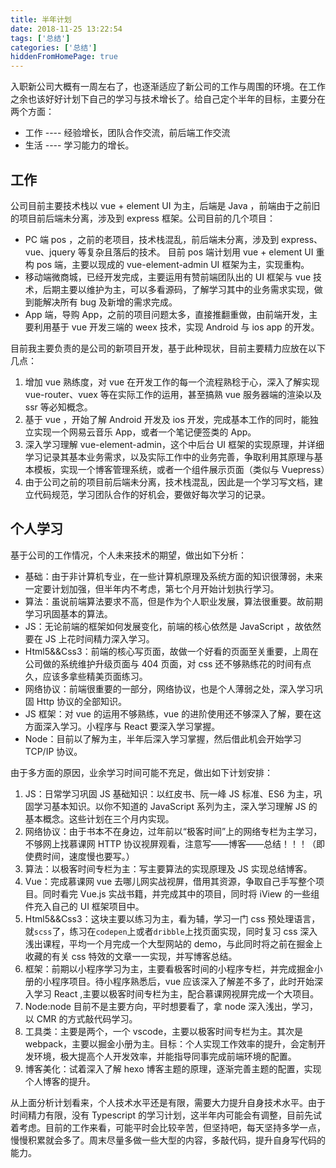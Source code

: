 ```yaml
---
title: 半年计划
date: 2018-11-25 13:22:54
tags: ['总结']
categories: ['总结']
hiddenFromHomePage: true
---
```


入职新公司大概有一周左右了，也逐渐适应了新公司的工作与周围的环境。在工作之余也该好好计划下自己的学习与技术增长了。给自己定个半年的目标，主要分在两个方面：

- 工作 ---- 经验增长，团队合作交流，前后端工作交流
- 生活 ---- 学习能力的增长。

## 工作

公司目前主要技术栈以 vue + element UI 为主，后端是 Java ，前端由于之前旧的项目前后端未分离，涉及到 express 框架。公司目前的几个项目：

- PC 端 pos ，之前的老项目，技术栈混乱，前后端未分离，涉及到 express、vue、jquery 等复杂且落后的技术。
  目前 pos 端计划用 vue + element UI 重构 pos 端，主要以现成的 vue-element-admin UI 框架为主，实现重构。
- 移动端微商城，已经开发完成，主要运用有赞前端团队出的 UI 框架与 vue 技术，后期主要以维护为主，可以多看源码，了解学习其中的业务需求实现，做到能解决所有 bug 及新增的需求完成。
- App 端，导购 App，之前的项目问题太多，直接推翻重做，由前端开发，主要利用基于 vue 开发三端的 weex 技术，实现 Android 与 ios app 的开发。

目前我主要负责的是公司的新项目开发，基于此种现状，目前主要精力应放在以下几点：

<!-- more -->

1. 增加 vue 熟练度，对 vue 在开发工作的每一个流程熟稔于心，深入了解实现 vue-router、vuex 等在实际工作的运用，甚至搞熟 vue 服务器端的渲染以及 ssr 等必知概念。
2. 基于 vue ，开始了解 Android 开发及 ios 开发，完成基本工作的同时，能独立实现一个网易云音乐 App，或者一个笔记便签类的 App。
3. 深入学习理解 vue-element-admin，这个中后台 UI 框架的实现原理，并详细学习记录其基本业务需求，以及实际工作中的业务完善，争取利用其原理与基本模板，实现一个博客管理系统，或者一个组件展示页面（类似与 Vuepress）
4. 由于公司之前的项目前后端未分离，技术栈混乱，因此是一个学习写文档，建立代码规范，学习团队合作的好机会，要做好每次学习的记录。

## 个人学习

基于公司的工作情况，个人未来技术的期望，做出如下分析：

- 基础：由于非计算机专业，在一些计算机原理及系统方面的知识很薄弱，未来一定要计划加强，但半年内不考虑，第七个月开始计划执行学习。
- 算法：虽说前端算法要求不高，但是作为个人职业发展，算法很重要。故前期学习巩固基本的算法。
- JS：无论前端的框架如何发展变化，前端的核心依然是 JavaScript ，故依然要在 JS 上花时间精力深入学习。
- Html5&&Css3：前端的核心写页面，故做一个好看的页面至关重要，上周在公司做的系统维护升级页面与 404 页面，对 css 还不够熟练花的时间有点久，应该多拿些精美页面练习。
- 网络协议：前端很重要的一部分，网络协议，也是个人薄弱之处，深入学习巩固 Http 协议的全部知识。
- JS 框架：对 vue 的运用不够熟练，vue 的进阶使用还不够深入了解，要在这方面深入学习。小程序与 React 要深入学习掌握。
- Node：目前以了解为主，半年后深入学习掌握，然后借此机会开始学习 TCP/IP 协议。

由于多方面的原因，业余学习时间可能不充足，做出如下计划安排：

1. JS：日常学习巩固 JS 基础知识：以红皮书、阮一峰 JS 标准、ES6 为主，巩固学习基本知识。以你不知道的 JavaScript 系列为主，深入学习理解 JS 的基本概念。这些计划在三个月内实现。
2. 网络协议：由于书本不在身边，过年前以“极客时间”上的网络专栏为主学习，不够网上找慕课网 HTTP 协议视屏观看，注意写——博客——总结！！！（即使费时间，速度慢也要写。）
3. 算法：以极客时间专栏为主：写主要算法的实现原理及 JS 实现总结博客。
4. Vue：完成慕课网 vue 去哪儿网实战视屏，借用其资源，争取自己手写整个项目。同时看完 Vue.js 实战书籍，并完成其中的项目，同时将 iView 的一些组件充入自己的 UI 框架项目中。
5. Html5&&Css3：这块主要以练习为主，看为辅，学习一门 css 预处理语言，就`scss`了，练习在`codepen`上或者`dribble`上找页面实现，同时复习 css 深入浅出课程，平均一个月完成一个大型网站的 demo，与此同时将之前在掘金上收藏的有关 css 特效的文章一一实现，并写博客总结。
6. 框架：前期以小程序学习为主，主要看极客时间的小程序专栏，并完成掘金小册的小程序项目。待小程序熟悉后，vue 应该深入了解差不多了，此时开始深入学习 React ,主要以极客时间专栏为主，配合慕课网视屏完成一个大项目。
7. Node:node 目前不是主要方向，平时想要看了，拿 node 深入浅出，学习，以 CMR 的方式敲代码学习。
8. 工具类：主要是两个，一个 vscode，主要以极客时间专栏为主。其次是 webpack，主要以掘金小册为主。目标：个人实现工作效率的提升，会定制开发环境，极大提高个人开发效率，并能指导同事完成前端环境的配置。
9. 博客美化：试着深入了解 hexo 博客主题的原理，逐渐完善主题的配置，实现个人博客的提升。

从上面分析计划看来，个人技术水平还是有限，需要大力提升自身技术水平。由于时间精力有限，没有 Typescript 的学习计划，这半年内可能会有调整，目前先试着考虑。目前的工作来看，可能平时会比较辛苦，但坚持吧，每天坚持多学一点，慢慢积累就会多了。周末尽量多做一些大型的内容，多敲代码，提升自身写代码的能力。
